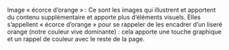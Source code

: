 Image « écorce d’orange » : Ce sont les images qui illustrent et apportent du contenu supplémentaire et apporte plus d’éléments visuels. Elles s’appellent « écorce d’orange » pour se rappeler de les encadrer d’un liseré orange (notre couleur vive dominante) : cela apporte une touche graphique et un rappel de couleur avec le reste de la page.
